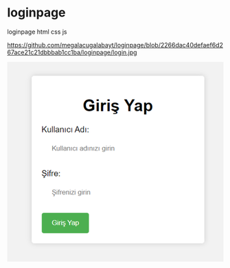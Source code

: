 # loginpage
loginpage html css js

https://github.com/megalacugalabayt/loginpage/blob/2266dac40defaef6d267ace21c21dbbbab1cc1ba/loginpage/login.jpg

![Alt text](https://github.com/megalacugalabayt/loginpage/blob/2266dac40defaef6d267ace21c21dbbbab1cc1ba/loginpage/login.jpg?raw=true "Title")
